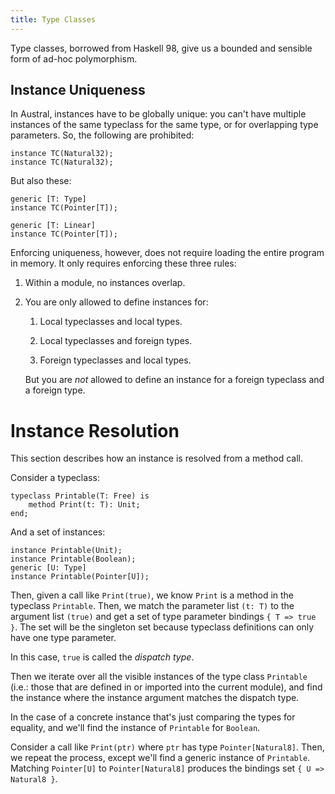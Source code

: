 ```yaml
---
title: Type Classes
---
```


Type classes, borrowed from Haskell 98, give us a bounded and sensible form of
ad-hoc polymorphism.

## Instance Uniqueness

In Austral, instances have to be globally unique: you can't have multiple
instances of the same typeclass for the same type, or for overlapping type
parameters. So, the following are prohibited:

```
instance TC(Natural32);
instance TC(Natural32);
```

But also these:

```
generic [T: Type]
instance TC(Pointer[T]);

generic [T: Linear]
instance TC(Pointer[T]);
```

Enforcing uniqueness, however, does not require loading the entire program in
memory. It only requires enforcing these three rules:

1. Within a module, no instances overlap.

2. You are only allowed to define instances for:

    1. Local typeclasses and local types.

    2. Local typeclasses and foreign types.

    3. Foreign typeclasses and local types.

   But you are *not* allowed to define an instance for a foreign typeclass and a
   foreign type.

# Instance Resolution

This section describes how an instance is resolved from a method call.

Consider a typeclass:

```
typeclass Printable(T: Free) is
    method Print(t: T): Unit;
end;
```

And a set of instances:

```
instance Printable(Unit);
instance Printable(Boolean);
generic [U: Type]
instance Printable(Pointer[U]);
```

Then, given a call like `Print(true)`, we know `Print` is a method in the
typeclass `Printable`. Then, we match the parameter list `(t: T)` to the
argument list `(true)` and get a set of type parameter bindings `{ T => true
}`. The set will be the singleton set because typeclass definitions can only
have one type parameter.

In this case, `true` is called the _dispatch type_.

Then we iterate over all the visible instances of the type class `Printable`
(i.e.: those that are defined in or imported into the current module), and find
the instance where the instance argument matches the dispatch type.

In the case of a concrete instance that's just comparing the types for equality,
and we'll find the instance of `Printable` for `Boolean`.

Consider a call like `Print(ptr)` where `ptr` has type
`Pointer[Natural8]`. Then, we repeat the process, except we'll find a generic
instance of `Printable`. Matching `Pointer[U]` to `Pointer[Natural8]` produces
the bindings set `{ U => Natural8 }`.
